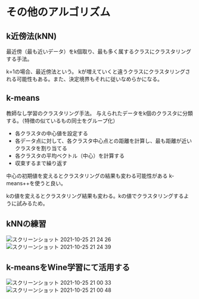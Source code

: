 # その他のアルゴリズム

## k近傍法(kNN)
最近傍（最も近いデータ）をk個取り、最も多く属するクラスにクラスタリングする手法。

k=1の場合、最近傍法という。
kが増えていくと違うクラスにクラスタリングされる可能性もある。また、決定境界もそれに従いなめらかになる。

## k-means
教師なし学習のクラスタリング手法。
与えられたデータをk個のクラスタに分類する。（特徴の似ているもの同士をグループ化）

- 各クラスタの中心値を設定する
- 各データ点に対して、各クラスタ中心点との距離を計算し、最も距離が近いクラスタを割り当てる
- 各クラスタの平均ベクトル（中心）を計算する
- 収束するまで繰り返す

中心の初期値を変えるとクラスタリングの結果も変わる可能性がある
k-means++を使うと良い。

kの値を変えるとクラスタリング結果も変わる。kの値でクラスタリングするように試みるため。

## kNNの練習

![スクリーンショット 2021-10-25 21 24 26](https://user-images.githubusercontent.com/85814165/138694508-cd6c7f00-d58e-431e-aad2-bd0398037690.png)
![スクリーンショット 2021-10-25 21 24 39](https://user-images.githubusercontent.com/85814165/138694523-930af28b-7860-4040-9076-e27e800253d9.png)

## k-meansをWine学習にて活用する

![スクリーンショット 2021-10-25 21 00 33](https://user-images.githubusercontent.com/85814165/138691384-a9f594ba-f582-4535-bdbb-9306fe294b8c.png)
![スクリーンショット 2021-10-25 21 00 48](https://user-images.githubusercontent.com/85814165/138691398-7502943a-e6cf-43f8-a477-e980c57996c4.png)


